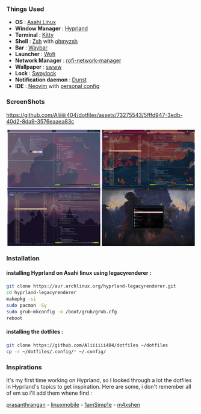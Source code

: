 ### Things Used

- **OS** : [Asahi Linux](https://asahilinux.org/)
- **Window Manager** : [Hyprland](https://github.com/hyprwm/Hyprland)
- **Terminal** : [Kitty](https://github.com/kovidgoyal/kitty)
- **Shell** : [Zsh](https://www.zsh.org/) with [ohmyzsh](https://github.com/ohmyzsh/ohmyzsh)
- **Bar** : [Waybar](https://github.com/Alexays/Waybar)
- **Launcher** : [Wofi]()
- **Network Manager** : [rofi-network-manager](https://github.com/P3rf/rofi-network-manager)
- **Wallpaper** : [swww](https://github.com/Horus645/swww)
- **Lock** : [Swaylock](https://github.com/swaywm/swaylock)
- **Notification daemon** : [Dunst](https://github.com/dunst-project/dunst)
- **IDE** : [Neovim](https://github.com/neovim/neovim) with [personal config](https://github.com/Aliiiiii404/Neovim-config/tree/main)

### ScreenShots

https://github.com/Aliiiiii404/dotfiles/assets/73275543/5fffd947-3edb-40d2-8da9-3576eaaea83c

<p align="center">
    <img align="center" width="49%" src="https://github.com/Aliiiiii404/dotfiles/blob/main/screenshots/1.png" /> <img align="center" width="49%" src="https://github.com/Aliiiiii404/dotfiles/blob/main/screenshots/3.png" />
    <img align="center" width="49%" src="https://github.com/Aliiiiii404/dotfiles/blob/main/screenshots/4.png" /> <img align="center" width="49%" src="https://github.com/Aliiiiii404/dotfiles/blob/main/screenshots/5.png" />
</p>

### Installation

#### installing Hyprland on Asahi linux using legacyrenderer : 
```bash
git clone https://aur.archlinux.org/hyprland-legacyrenderer.git
cd hyprland-legacyrenderer
makepkg -si
sudo pacman -Sy
sudo grub-mkconfig -o /boot/grub/grub.cfg
reboot
```
#### installing the dotfiles : 
```bash
git clone https://github.com/Aliiiiii404/dotfiles ~/dotfiles
cp -r ~/dotfiles/.config/* ~/.config/
```

### Inspirations
It's my first time working on Hyprland, so I looked through a lot the dotfiles in Hyprland's topics to get inspiration. Here are some, i don't remember all of em so i'll add them whene find :

[prasanthrangan](https://github.com/prasanthrangan/hyprdots) - [linuxmobile](https://github.com/linuxmobile/hyprland-dots) - [1amSimp1e](https://github.com/1amSimp1e/dots) - [m4xshen](https://github.com/m4xshen/dotfiles)


